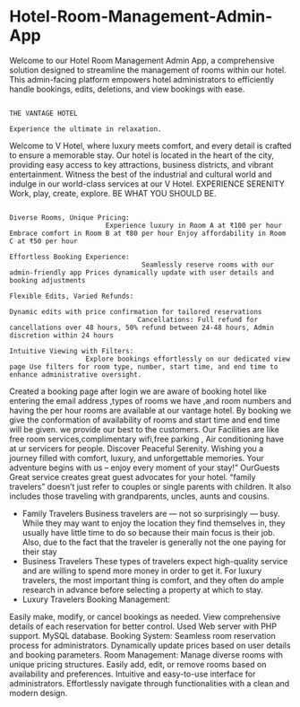 # Hotel-Room-Management-Admin-App

Welcome to our Hotel Room Management Admin App, a comprehensive solution designed to streamline the management of rooms within our hotel. 
This admin-facing platform empowers hotel administrators to efficiently handle bookings, edits, deletions, and view bookings with ease. 

                                                                                        THE VANTAGE HOTEL
                                                                              Experience the ultimate in relaxation.
Welcome to V Hotel, where luxury meets comfort, and every detail is crafted to ensure a memorable stay. Our hotel is located in the heart of the city, providing easy access to key attractions, business districts, and vibrant entertainment. Witness the best of the industrial and cultural world and indulge in our world-class services at our V Hotel.
                                                                                             EXPERIENCE SERENITY
                                                                            Work, play, create, explore. BE WHAT YOU SHOULD BE.

                                                                                        Diverse Rooms, Unique Pricing:
                            Experience luxury in Room A at ₹100 per hour Embrace comfort in Room B at ₹80 per hour Enjoy affordability in Room C at ₹50 per hour
                                                                                        Effortless Booking Experience:
                                     Seamlessly reserve rooms with our admin-friendly app Prices dynamically update with user details and booking adjustments
                                                                                        Flexible Edits, Varied Refunds:
                                                                          Dynamic edits with price confirmation for tailored reservations
                                    Cancellations: Full refund for cancellations over 48 hours, 50% refund between 24-48 hours, Admin discretion within 24 hours
                                                                                        Intuitive Viewing with Filters:
                       Explore bookings effortlessly on our dedicated view page Use filters for room type, number, start time, and end time to enhance administrative oversight.

Created a booking page after login we are aware of booking hotel  like entering the email address ,types of rooms we have ,and room numbers and having the per hour rooms are available at our vantage hotel.
                                                         By booking we give the conformation of availability of rooms and  start time and end time will be given.
we provide our best to the customers.
Our Facilities are like free room services,complimentary wifi,free parking , Air conditioning  have at ur servicers for people.
Discover Peaceful Serenity.
Wishing you a journey filled with comfort, luxury, and unforgettable memories. Your adventure begins with us – enjoy every moment of your stay!"
OurGuests
Great service creates great guest advocates for your hotel.
“family travelers” doesn’t just refer to couples or single parents with children. It also includes those traveling with grandparents, uncles, aunts and cousins.
- Family Travelers
Business travelers are — not so surprisingly — busy. While they may want to enjoy the location they find themselves in, they usually have little time to do so because their main focus is their job. Also, due to the fact that the traveler is generally not the one paying for their stay
- Business Travelers
These types of travelers expect high-quality service and are willing to spend more money in order to get it. For luxury travelers, the most important thing is comfort, and they often do ample research in advance before selecting a property at which to stay.
- Luxury Travelers
  Booking Management:

Easily make, modify, or cancel bookings as needed.
View comprehensive details of each reservation for better control.
Used Web server with PHP support.
MySQL database.
Booking System:
Seamless room reservation process for administrators.
Dynamically update prices based on user details and booking parameters.
Room Management:
Manage diverse rooms with unique pricing structures.
Easily add, edit, or remove rooms based on availability and preferences.
Intuitive and easy-to-use interface for administrators.
Effortlessly navigate through functionalities with a clean and modern design.

